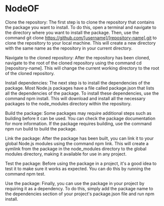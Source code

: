 # NodeOF
Clone the repository: The first step is to clone the repository that contains the package you want to install. To do this, open a terminal and navigate to the directory where you want to install the package. Then, use the command git clone https://github.com/[username]/[repository-name].git to clone the repository to your local machine. This will create a new directory with the same name as the repository in your current directory.

Navigate to the cloned repository: After the repository has been cloned, navigate to the root of the cloned repository using the command cd [repository-name]. This will change the current working directory to the root of the cloned repository.

Install dependencies: The next step is to install the dependencies of the package. Most Node.js packages have a file called package.json that lists all the dependencies of the package. To install these dependencies, use the command npm install. This will download and install all the necessary packages to the node_modules directory within the repository.

Build the package: Some packages may require additional steps such as building before it can be used. You can check the package documentation for more information. If the package requires building, use the command npm run build to build the package.

Link the package: After the package has been built, you can link it to your global Node.js modules using the command npm link. This will create a symlink from the package in the node_modules directory to the global modules directory, making it available for use in any project.

Test the package: Before using the package in a project, it's a good idea to test it to make sure it works as expected. You can do this by running the command npm test.

Use the package: Finally, you can use the package in your project by requiring it as a dependency. To do this, simply add the package name to the dependencies section of your project's package.json file and run npm install.
